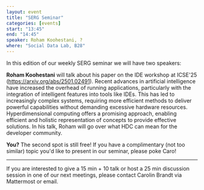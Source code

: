 ```yaml
---
layout: event
title: "SERG Seminar"
categories: [events]
start: "13:45"
end: "14:45"
speaker: Roham Koohestani, ?
where: "Social Data Lab, B28"
---
```


In this edition of our weekly SERG seminar we will have two speakers:

**Roham Koohestani** will talk about his paper on the IDE workshop at ICSE'25 (https://arxiv.org/abs/2501.02491).
Recent advances in artificial intelligence have increased the overhead of running applications, particularly with the integration of intelligent features into tools like IDEs. This has led to increasingly complex systems, requiring more efficient methods to deliver powerful capabilities without demanding excessive hardware resources. Hyperdimensional computing offers a promising approach, enabling efficient and holistic representation of concepts to provide effective solutions. In his talk, Roham will go over what HDC can mean for the developer community.

**You?** 
The second spot is still free! If you have a complimentary (not too similar) topic you'd like to present in our seminar, please poke Caro!

---
If you are interested to give a 15 min + 10 talk or host a 25 min discussion session in one of our next meetings, please contact Carolin Brandt via Mattermost or email.
